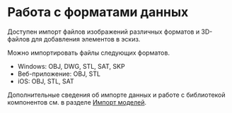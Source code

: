 # Работа с форматами данных

Доступен импорт файлов изображений различных форматов и 3D-файлов для добавления элементов в эскиз.

Можно импортировать файлы следующих форматов.

* Windows: OBJ, DWG, STL, SAT, SKP&#x20;
* Веб-приложение: OBJ, STL
* iOS: OBJ, STL, SAT

Дополнительные сведения об импорте данных и работе с библиотекой компонентов см. в разделе [Импорт моделей](../formit-primer/part-i/import-export-and-content-library.md).
